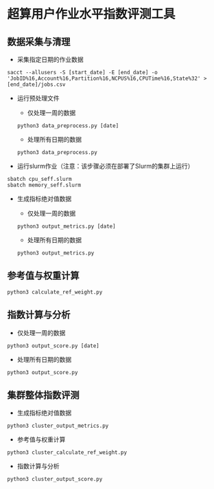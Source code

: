 # 超算用户作业水平指数评测工具

## 数据采集与清理

- 采集指定日期的作业数据

```
sacct --allusers -S [start_date] -E [end_date] -o 'JobID%16,Account%16,Partition%16,NCPUS%16,CPUTime%16,State%32' > [end_date]/jobs.csv
```

- 运行预处理文件

    - 仅处理一周的数据
    ```
    python3 data_preprocess.py [date]
    ```

    - 处理所有日期的数据

    ```
    python3 data_preprocess.py
    ```

- 运行slurm作业（注意：该步骤必须在部署了Slurm的集群上运行）

```
sbatch cpu_seff.slurm
sbatch memory_seff.slurm
```

- 生成指标绝对值数据

    - 仅处理一周的数据
    ```
    python3 output_metrics.py [date]
    ```

    - 处理所有日期的数据
    ```
    python3 output_metrics.py
    ```

## 参考值与权重计算

```
python3 calculate_ref_weight.py
```

## 指数计算与分析

- 仅处理一周的数据
```
python3 output_score.py [date]
```

- 处理所有日期的数据
```
python3 output_score.py
```

## 集群整体指数评测

- 生成指标绝对值数据

```
python3 cluster_output_metrics.py
```

- 参考值与权重计算

```
python3 cluster_calculate_ref_weight.py
```

- 指数计算与分析

```
python3 cluster_output_score.py
```